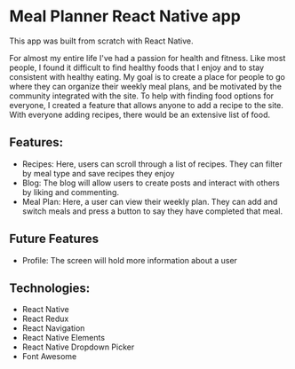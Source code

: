 # Meal Planner React Native app

This app was built from scratch with React Native.

For almost my entire life I've had a passion for health and fitness. Like most people, I found it difficult to find healthy foods that I enjoy and to stay consistent with healthy eating. My goal is to create a place for people to go where they can organize their weekly meal plans, and be motivated by the community integrated with the site. To help with finding food options for everyone, I created a feature that allows anyone to add a recipe to the site. With everyone adding recipes, there would be an extensive list of food.

## Features:

- Recipes: Here, users can scroll through a list of recipes. They can filter by meal type and save recipes they enjoy
- Blog: The blog will allow users to create posts and interact with others by liking and commenting.
- Meal Plan: Here, a user can view their weekly plan. They can add and switch meals and press a button to say they have completed that meal.

## Future Features

- Profile: The screen will hold more information about a user

## Technologies:

- React Native
- React Redux
- React Navigation
- React Native Elements
- React Native Dropdown Picker
- Font Awesome
